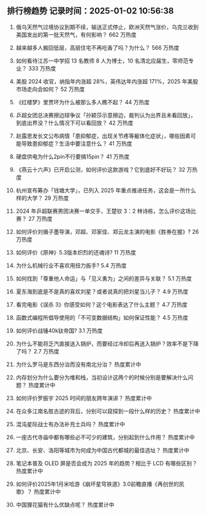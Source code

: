 
## 排行榜趋势 记录时间：2025-01-02 10:56:38
  
  1. 俄乌天然气过境协议到期不续，输送正式停止，欧洲天然气涨价，乌克兰收到美国发出的第一批天然气，有何影响？ 662 万热度
    
  2. 越来越多人搬回低层，高层住宅不再吃香了吗？为什么？ 566 万热度
    
  3. 如何看待江苏一中学招 13 名教师 8 人为博士，10 名清北应届生，零师范专业？ 333 万热度
    
  4. 美股 2024 收官，纳指年内涨超 28%，英伟达年内涨超 171%，2025 年美股市场走向会如何？ 52 万热度
    
  5. 《红楼梦》里贾环为什么被那么多人瞧不起？ 44 万热度
    
  6. 乒超女团总决赛擦边球争议「孙颖莎示意擦边，裁判认为出界且未看回放」，到底出界没？什么情况下可以看回放？ 42 万热度
    
  7. 赵露思发长文公布病情「患抑郁症，出现关节疼等躯体化症状」，哪些因素可能导致患抑郁症？生活中要注意什么？ 41 万热度
    
  8. 硬盘供电为什么2pin不行要搞15pin？ 41 万热度
    
  9. 《燕云十六声》已开启公测，如何评价这款游戏？它到底好不好玩？ 32 万热度
    
  10. 杭州宣布筹办「钱塘大学」，已列入 2025 年重点推进任务，这会是一所什么样的大学？ 29 万热度
    
  11. 2024 年乒超联赛男团决赛一单交手，王楚钦 3：2 林诗栋，怎么评价这场比赛？ 27 万热度
    
  12. 如何评价刘循子墨导演，邓超、邓家佳、郑云龙主演的电影《胜券在握》? 26 万热度
    
  13. 如何评价《原神》5.3版本炽烈的还魂诗? 11 万热度
    
  14. 为什么机械行业不喜欢用扭力扳手? 5.4 万热度
    
  15. 如何找到「尊重他人命运」与「见义勇为」之间的差异与关联？ 5.1 万热度
    
  16. 夏东海到底是不是真的喜欢刘星？或者说真的把刘星当儿子？ 4.9 万热度
    
  17. 看完电影《误杀 3》你感受如何？这个电影表达了什么主题？ 4.7 万热度
    
  18. 函数式编程所倡导使用的「不可变数据结构」如何保证性能？ 4.5 万热度
    
  19. 如何评价战锤40k钛帝国? 3.1 万热度
    
  20. 为什么不能将乏汽直接送入锅炉，而要经过冷却后再送入锅炉？效率不是下降了吗？ 2.7 万热度
    
  21. 为什么罗马是东西分治而没有南北分治？ 热度累计中
    
  22. 内存划分为什么要分为堆和栈，当初设计这两个的时候分别是要解决什么问题？ 热度累计中
    
  23. 如何评价罗振宇 2025 时间的朋友跨年演讲？ 热度累计中
    
  24. 在众多江南名胜古迹的背后，分别可以窥探到一段什么样的历史？ 热度累计中
    
  25. 混沌星际战士有办法补充士兵吗？ 热度累计中
    
  26. 一座古代寺庙中都有哪些必不可少的建筑，分别起到什么作用？ 热度累计中
    
  27. 北京、长安、洛阳等城市为何成为中国古代都城的最佳选址？ 热度累计中
    
  28. 笔记本普及 OLED 屏是否会成为 2025 年的趋势？相比于 LCD 有哪些区别？ 热度累计中
    
  29. 如何评价2025年1月米哈游《崩坏星穹铁道》3.0前瞻直播《再创世的凯歌》？ 热度累计中
    
  30. 中国狸花猫有什么优缺点呢？ 热度累计中
    
